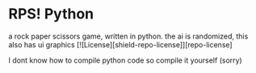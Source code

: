 # RPS! Python
a rock paper scissors game, written in python.
the ai is randomized, this also has ui graphics
[![License][shield-repo-license]][repo-license]


I dont know how to compile python code so compile it yourself (sorry)
